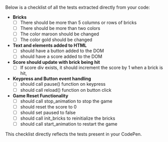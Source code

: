 Below is a checklist of all the tests extracted directly from your code:

- **Bricks**
  - [ ] There should be more than 5 columns or rows of bricks
  - [ ] There should be more than two colors
  - [ ] The color maroon should be changed
  - [ ] The color gold should be changed

- **Text and elements added to HTML**
  - [ ] should have a button added to the DOM
  - [ ] should have a score added to the DOM

- **Score should update with brick being hit**
  - [ ] If score div exists, it should increment the score by 1 when a brick is hit,

- **Keypress and Button event handling**
  - [ ] should call pause() function on keypress
  - [ ] should call reload() function on button click

- **Game Reset Functionality**
  - [ ] should call stop_animation to stop the game
  - [ ] should reset the score to 0
  - [ ] should set paused to false
  - [ ] should call init_bricks to reinitialize the bricks
  - [ ] should call start_animation to restart the game

This checklist directly reflects the tests present in your CodePen.
